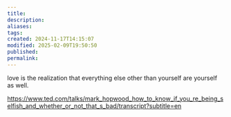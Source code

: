 ```yaml
---
title: 
description: 
aliases: 
tags: 
created: 2024-11-17T14:15:07
modified: 2025-02-09T19:50:50
published: 
permalink: 
---
```


love is the realization that everything else other than yourself are yourself as well.

https://www.ted.com/talks/mark_hopwood_how_to_know_if_you_re_being_selfish_and_whether_or_not_that_s_bad/transcript?subtitle=en
